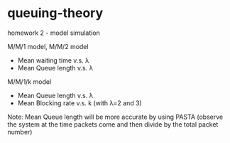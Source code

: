 # queuing-theory
homework 2 - model simulation

M/M/1 model, M/M/2 model
- Mean waiting time v.s. λ 
- Mean Queue length v.s. λ 

M/M/1/k model
-  Mean Queue length v.s. λ
-  Mean Blocking rate v.s. k (with λ=2 and 3)


Note: Mean Queue length will be more accurate by using PASTA (observe the system at the time packets come and then divide by the total packet number)
